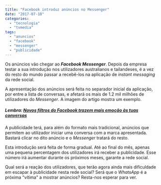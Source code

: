 ```yaml
---
title: "Facebook introduz anúncios no Messenger"
date: "2017-07-18"
categories: 
  - "tecnologia"
  - "tvmedia"
tags: 
  - "anuncios"
  - "facebook"
  - "messenger"
  - "publicidade"
---
```


Os anúncios vão chegar ao **_Facebook Messenger_**. Depois da empresa testar a sua introdução nos utilizadores australianos e tailandeses, é a vez do resto do mundo passar a recebê-los na aplicação de _instant messaging_ da rede social.

A apresentação dos anúncios será feita no separador inicial da aplicação, por entre a lista de conversas, e afetará os mais de 1.2 mil milhões de utilizadores do _Messenger_. A imagem do artigo mostra um exemplo.

##### Lembra: [Novos filtros do Facebook trazem mais emoção às tuas conversas](https://espalhafactos.com/2017/06/27/novos-filtros-do-facebook-trazem-emocao-as-tuas-conversas/)

A publicidade terá, para além do formato mais tradicional, anúncios que permitem ao utilizador iniciar uma conversa com a marca apresentada. Bastará clicar no dito anúncio e o _Messenger_ tratará do resto.

Esta introdução será feita de forma gradual. Até ao final do mês, apenas uma pequena percentagem dos utilizadores irá receber a publicidade. Esse número irá aumentar durante os próximos meses, garante a rede social.

Qual será a reação dos utilizadores, que terão agora ainda mais dificuldade em escapar à publicidade nesta rede social? Será que o _WhatsApp_ é a próxima "vítima" a mostrar anúncios? Resta-nos esperar para ver.
